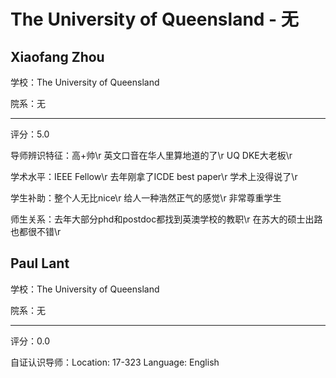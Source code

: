 # The University of Queensland - 无

## Xiaofang Zhou

学校：The University of Queensland

院系：无

* * *

评分：5.0

导师辨识特征：高+帅\r
英文口音在华人里算地道的了\r
UQ DKE大老板\r

学术水平：IEEE Fellow\r
去年刚拿了ICDE best paper\r
学术上没得说了\r

学生补助：整个人无比nice\r
给人一种浩然正气的感觉\r
非常尊重学生

师生关系：去年大部分phd和postdoc都找到英澳学校的教职\r
在苏大的硕士出路也都很不错\r

## Paul Lant

学校：The University of Queensland

院系：无

* * *

评分：0.0

自证认识导师：Location: 17-323
Language: English